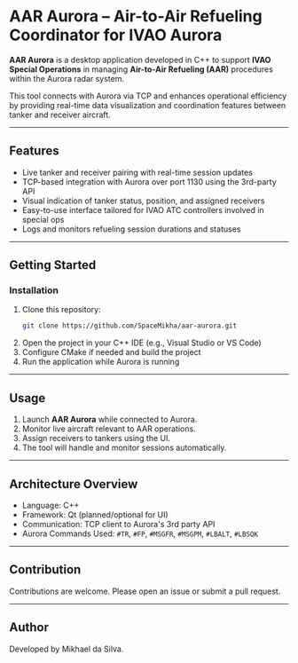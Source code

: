 # AAR Aurora – Air-to-Air Refueling Coordinator for IVAO Aurora

**AAR Aurora** is a desktop application developed in C++ to support **IVAO Special Operations** in managing **Air-to-Air Refueling (AAR)** procedures within the Aurora radar system.

This tool connects with Aurora via TCP and enhances operational efficiency by providing real-time data visualization and coordination features between tanker and receiver aircraft.

---

## Features

- Live tanker and receiver pairing with real-time session updates
- TCP-based integration with Aurora over port 1130 using the 3rd-party API
- Visual indication of tanker status, position, and assigned receivers
- Easy-to-use interface tailored for IVAO ATC controllers involved in special ops
- Logs and monitors refueling session durations and statuses

---

## Getting Started

### Installation
1. Clone this repository:
   ```bash
   git clone https://github.com/SpaceMikha/aar-aurora.git
   ```
2. Open the project in your C++ IDE (e.g., Visual Studio or VS Code)
3. Configure CMake if needed and build the project
4. Run the application while Aurora is running

---

## Usage

1. Launch **AAR Aurora** while connected to Aurora.
2. Monitor live aircraft relevant to AAR operations.
3. Assign receivers to tankers using the UI.
4. The tool will handle and monitor sessions automatically.

---

## Architecture Overview

- Language: C++
- Framework: Qt (planned/optional for UI)
- Communication: TCP client to Aurora's 3rd party API
- Aurora Commands Used: `#TR`, `#FP`, `#MSGFR`, `#MSGPM`, `#LBALT`, `#LBSQK`

---

## Contribution

Contributions are welcome. Please open an issue or submit a pull request.

---

## Author

Developed by Mikhael da Silva.
